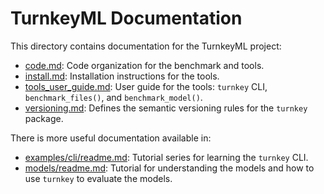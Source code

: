 # TurnkeyML Documentation

This directory contains documentation for the TurnkeyML project:
- [code.md](https://github.com/onnx/turnkeyml/blob/main/docs/code.md): Code organization for the benchmark and tools.
- [install.md](https://github.com/onnx/turnkeyml/blob/main/docs/install.md): Installation instructions for the tools.
- [tools_user_guide.md](https://github.com/onnx/turnkeyml/blob/main/docs/tools_user_guide.md): User guide for the tools: `turnkey` CLI, `benchmark_files()`, and `benchmark_model()`.
- [versioning.md](https://github.com/onnx/turnkeyml/blob/main/docs/versioning.md): Defines the semantic versioning rules for the `turnkey` package.

There is more useful documentation available in:
- [examples/cli/readme.md](https://github.com/onnx/turnkeyml/blob/main/examples/cli/readme.md): Tutorial series for learning the `turnkey` CLI.
- [models/readme.md](https://github.com/onnx/turnkeyml/blob/main/models/readme.md): Tutorial for understanding the models and how to use `turnkey` to evaluate the models.